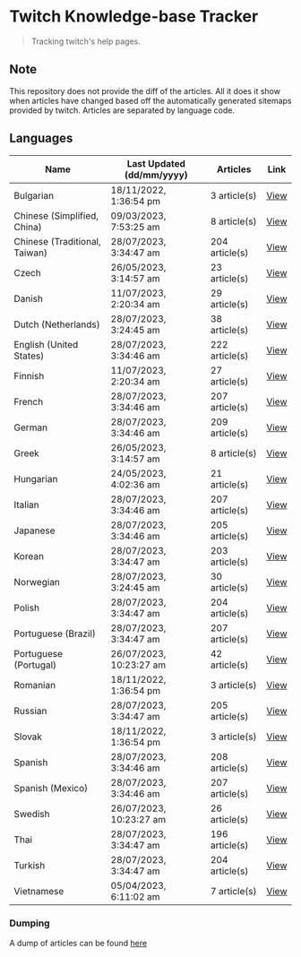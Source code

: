 # Twitch Knowledge-base Tracker
> Tracking twitch's help pages. 

## Note
This repository does not provide the diff of the articles. All it does it show when articles have changed based
off the automatically generated sitemaps provided by twitch. Articles are separated by language code.

## Languages

| Name                          | Last Updated (dd/mm/yyyy) | Articles       | Link                   |
|-------------------------------|---------------------------|----------------|------------------------|
| Bulgarian                     | 18/11/2022, 1:36:54 pm    | 3 article(s)   | [View](docs/bg.md)     |
| Chinese (Simplified, China)   | 09/03/2023, 7:53:25 am    | 8 article(s)   | [View](docs/zh_CN.md)  |
| Chinese (Traditional, Taiwan) | 28/07/2023, 3:34:47 am    | 204 article(s) | [View](docs/zh_TW.md)  |
| Czech                         | 26/05/2023, 3:14:57 am    | 23 article(s)  | [View](docs/cs.md)     |
| Danish                        | 11/07/2023, 2:20:34 am    | 29 article(s)  | [View](docs/da.md)     |
| Dutch (Netherlands)           | 28/07/2023, 3:24:45 am    | 38 article(s)  | [View](docs/nl_NL.md)  |
| English (United States)       | 28/07/2023, 3:34:46 am    | 222 article(s) | [View](docs/en_US.md)  |
| Finnish                       | 11/07/2023, 2:20:34 am    | 27 article(s)  | [View](docs/fi.md)     |
| French                        | 28/07/2023, 3:34:46 am    | 207 article(s) | [View](docs/fr.md)     |
| German                        | 28/07/2023, 3:34:46 am    | 209 article(s) | [View](docs/de.md)     |
| Greek                         | 26/05/2023, 3:14:57 am    | 8 article(s)   | [View](docs/el.md)     |
| Hungarian                     | 24/05/2023, 4:02:36 am    | 21 article(s)  | [View](docs/hu.md)     |
| Italian                       | 28/07/2023, 3:34:46 am    | 207 article(s) | [View](docs/it.md)     |
| Japanese                      | 28/07/2023, 3:34:46 am    | 205 article(s) | [View](docs/ja.md)     |
| Korean                        | 28/07/2023, 3:34:47 am    | 203 article(s) | [View](docs/ko.md)     |
| Norwegian                     | 28/07/2023, 3:24:45 am    | 30 article(s)  | [View](docs/no.md)     |
| Polish                        | 28/07/2023, 3:34:47 am    | 204 article(s) | [View](docs/pl.md)     |
| Portuguese (Brazil)           | 28/07/2023, 3:34:47 am    | 207 article(s) | [View](docs/pt_BR.md)  |
| Portuguese (Portugal)         | 26/07/2023, 10:23:27 am   | 42 article(s)  | [View](docs/pt_PT.md)  |
| Romanian                      | 18/11/2022, 1:36:54 pm    | 3 article(s)   | [View](docs/ro.md)     |
| Russian                       | 28/07/2023, 3:34:47 am    | 205 article(s) | [View](docs/ru.md)     |
| Slovak                        | 18/11/2022, 1:36:54 pm    | 3 article(s)   | [View](docs/sk.md)     |
| Spanish                       | 28/07/2023, 3:34:46 am    | 208 article(s) | [View](docs/es.md)     |
| Spanish (Mexico)              | 28/07/2023, 3:34:46 am    | 207 article(s) | [View](docs/es_MX.md)  |
| Swedish                       | 26/07/2023, 10:23:27 am   | 26 article(s)  | [View](docs/sv.md)     |
| Thai                          | 28/07/2023, 3:34:47 am    | 196 article(s) | [View](docs/th.md)     |
| Turkish                       | 28/07/2023, 3:34:47 am    | 204 article(s) | [View](docs/tr.md)     |
| Vietnamese                    | 05/04/2023, 6:11:02 am    | 7 article(s)   | [View](docs/vi.md)     |

### Dumping
A dump of articles can be found [here](docs/RAW.md)
